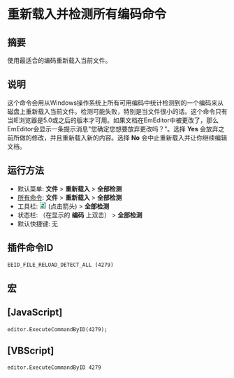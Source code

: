 # 重新载入并检测所有编码命令

## 摘要

使用最适合的编码重新载入当前文件。

## 说明

这个命令会用从Windows操作系统上所有可用编码中统计检测到的一个编码来从磁盘上重新载入当前文件。检测可能失败，特别是当文件很小的话。这个命令只有当IE浏览器是5.0或之后的版本才可用。如果文档在EmEditor中被更改了，那么EmEditor会显示一条提示消息"您确定您想要放弃更改吗？"。选择 **Yes** 会放弃之前所做的修改，并且重新载入新的内容。选择 **No** 会中止重新载入并让你继续编辑文档。

## 运行方法

- 默认菜单: **文件** \> **重新载入** \> **全部检测**
- [所有命令](../tools/all_commands): **文件** \> **重新载入**
\> **全部检测**
- 工具栏: ![](../../images/reload.png) (点击箭头) \> **全部检测**
- 状态栏: （在显示的 **编码** 上双击） \> **全部检测**
- 默认快捷键: 无

## 插件命令ID

```
EEID_FILE_RELOAD_DETECT_ALL (4279)
```

## 宏

## \[JavaScript\]

```
editor.ExecuteCommandByID(4279);
```

## \[VBScript\]

```
editor.ExecuteCommandByID 4279
```
